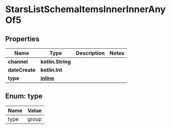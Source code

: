 
# StarsListSchemaItemsInnerInnerAnyOf5

## Properties
Name | Type | Description | Notes
------------ | ------------- | ------------- | -------------
**channel** | **kotlin.String** |  | 
**dateCreate** | **kotlin.Int** |  | 
**type** | [**inline**](#Type) |  | 


<a name="Type"></a>
## Enum: type
Name | Value
---- | -----
type | group



